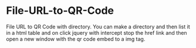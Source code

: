 # File-URL-to-QR-Code
File URL to QR Code with directory. You can make a directory and then list it in a html table and on click jquery with intercept stop the href link and then open a new window with the qr code embed to a img tag.
